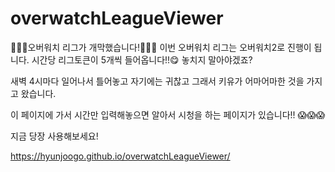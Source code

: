 # overwatchLeagueViewer

🎉🎉🎉오버워치 리그가 개막했습니다!🎉🎉🎉
이번 오버워치 리그는 오버워치2로 진행이 됩니다.
시간당 리그토큰이 5개씩 들어옵니다!!😋
놓치지 말아야겠죠?

새벽 4시마다 일어나서 틀어놓고 자기에는 귀찮고
그래서 키유가 어마어마한 것을 가지고 왔습니다.

이 페이지에 가서 시간만 입력해놓으면 알아서
시청을 하는 페이지가 있습니다!! 😱😱😱

지금 당장 사용해보세요!

https://hyunjoogo.github.io/overwatchLeagueViewer/
